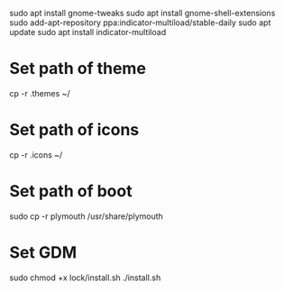 sudo apt install gnome-tweaks
sudo apt install gnome-shell-extensions
sudo add-apt-repository ppa:indicator-multiload/stable-daily
sudo apt update
sudo apt install indicator-multiload


# Set path of theme
cp -r .themes ~/
# Set path of icons
cp -r .icons ~/

# Set path of boot
sudo cp -r plymouth /usr/share/plymouth

# Set GDM
sudo chmod +x lock/install.sh
./install.sh